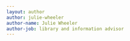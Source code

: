 ```yaml
---
layout: author
author: julie-wheeler
author-name: Julie Wheeler
author-job: library and information advisor
---
```


